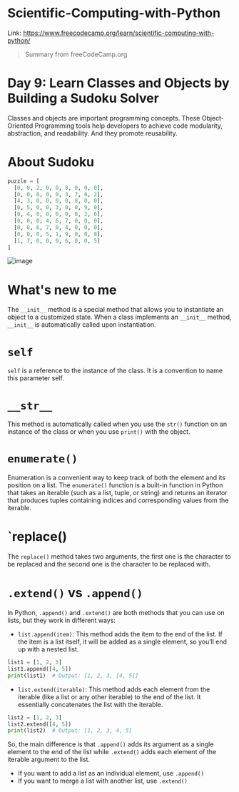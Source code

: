 # Scientific-Computing-with-Python
Link: https://www.freecodecamp.org/learn/scientific-computing-with-python/

 > Summary from freeCodeCamp.org

# Day 9: Learn Classes and Objects by Building a Sudoku Solver
Classes and objects are important programming concepts. These Object-Oriented Programming tools help developers to achieve code modularity, abstraction, and readability. And they promote reusability.

# About Sudoku
``` python
puzzle = [
  [0, 0, 2, 0, 0, 8, 0, 0, 0],
  [0, 0, 0, 0, 0, 3, 7, 6, 2],
  [4, 3, 0, 0, 0, 0, 8, 0, 0],
  [0, 5, 0, 0, 3, 0, 0, 9, 0],
  [0, 4, 0, 0, 0, 0, 0, 2, 6],
  [0, 0, 0, 4, 6, 7, 0, 0, 0],
  [0, 8, 6, 7, 0, 4, 0, 0, 0],
  [0, 0, 0, 5, 1, 9, 0, 0, 8],
  [1, 7, 0, 0, 0, 6, 0, 0, 5]
]
```
![image](https://github.com/komxun/Scientific-Computing-with-Python/assets/133139057/b9573efc-b619-4e84-85ea-6c859d8d30b1)

# What's new to me

The `__init__` method is a special method that allows you to instantiate an object to a customized state. When a class implements an `__init__` method, `__init__` is automatically called upon instantiation.

# `self`
`self` is a reference to the instance of the class. It is a convention to name this parameter self.

# `__str__`
This method is automatically called when you use the `str()` function on an instance of the class or when you use `print()` with the object.

# `enumerate()`
Enumeration is a convenient way to keep track of both the element and its position on a list. The `enumerate()` function is a built-in function in Python that takes an iterable (such as a list, tuple, or string) and returns an iterator that produces tuples containing indices and corresponding values from the iterable.

# `replace()
The `replace()` method takes two arguments, the first one is the character to be replaced and the second one is the character to be replaced with.

# `.extend()` vs `.append()`
In Python, `.append()` and `.extend()` are both methods that you can use on lists, but they work in different ways:

- `list.append(item)`: This method adds the item to the end of the list. If the item is a list itself, it will be added as a single element, so you’ll end up with a nested list.

```python
list1 = [1, 2, 3]
list1.append([4, 5])
print(list1)  # Output: [1, 2, 3, [4, 5]]
```
- `list.extend(iterable)`: This method adds each element from the iterable (like a list or any other iterable) to the end of the list. It essentially concatenates the list with the iterable.

```python
list2 = [1, 2, 3]
list2.extend([4, 5])
print(list2)  # Output: [1, 2, 3, 4, 5]
```
So, the main difference is that `.append()` adds its argument as a single element to the end of the list while `.extend()` adds each element of the iterable argument to the list. 
- If you want to add a list as an individual element, use `.append()`
- If you want to merge a list with another list, use `.extend()`

  



